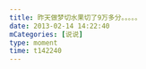 ```yaml
---
title: 昨天做梦切水果切了9万多分。。。。。
date: 2013-02-14 14:22:40
mCategories: [说说]
type: moment
time: t142240
---
```


